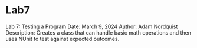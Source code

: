 # Lab7
 Lab 7: Testing a Program
 Date: March 9, 2024
 Author: Adam Nordquist
 Description: Creates a class that can handle basic math operations and then uses NUnit to test against expected outcomes.
